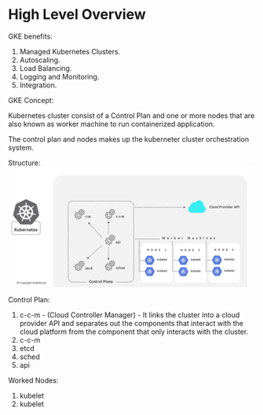# High Level Overview

GKE benefits:
1. Managed Kubernetes Clusters.
2. Autoscaling. 
3. Load Balancing. 
4. Logging and Monitoring. 
5. Integration. 


GKE Concept:

Kubernetes cluster consist of a Control Plan and one or more nodes that are also known as worker machine to run containerized application. 

The control plan and nodes makes up the kuberneter cluster orchestration system. 

Structure:
![Kubernetes Structure](static/1.png)

Control Plan:
1. c-c-m - (Cloud Controller Manager) - It links the cluster into a cloud provider API and separates out the components that interact with the cloud platform from the component that only interacts with the cluster. 
2. c-c-m
3. etcd
4. sched
5. api 

Worked Nodes:
1. kubelet
2. kubelet 


